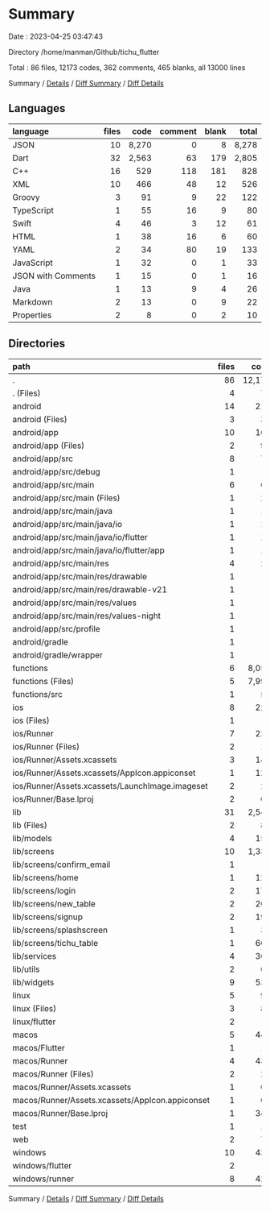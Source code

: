 # Summary

Date : 2023-04-25 03:47:43

Directory /home/manman/Github/tichu_flutter

Total : 86 files,  12173 codes, 362 comments, 465 blanks, all 13000 lines

Summary / [Details](details.md) / [Diff Summary](diff.md) / [Diff Details](diff-details.md)

## Languages
| language | files | code | comment | blank | total |
| :--- | ---: | ---: | ---: | ---: | ---: |
| JSON | 10 | 8,270 | 0 | 8 | 8,278 |
| Dart | 32 | 2,563 | 63 | 179 | 2,805 |
| C++ | 16 | 529 | 118 | 181 | 828 |
| XML | 10 | 466 | 48 | 12 | 526 |
| Groovy | 3 | 91 | 9 | 22 | 122 |
| TypeScript | 1 | 55 | 16 | 9 | 80 |
| Swift | 4 | 46 | 3 | 12 | 61 |
| HTML | 1 | 38 | 16 | 6 | 60 |
| YAML | 2 | 34 | 80 | 19 | 133 |
| JavaScript | 1 | 32 | 0 | 1 | 33 |
| JSON with Comments | 1 | 15 | 0 | 1 | 16 |
| Java | 1 | 13 | 9 | 4 | 26 |
| Markdown | 2 | 13 | 0 | 9 | 22 |
| Properties | 2 | 8 | 0 | 2 | 10 |

## Directories
| path | files | code | comment | blank | total |
| :--- | ---: | ---: | ---: | ---: | ---: |
| . | 86 | 12,173 | 362 | 465 | 13,000 |
| . (Files) | 4 | 71 | 80 | 27 | 178 |
| android | 14 | 213 | 64 | 37 | 314 |
| android (Files) | 3 | 39 | 2 | 10 | 51 |
| android/app | 10 | 169 | 62 | 26 | 257 |
| android/app (Files) | 2 | 94 | 7 | 13 | 114 |
| android/app/src | 8 | 75 | 55 | 13 | 143 |
| android/app/src/debug | 1 | 4 | 4 | 1 | 9 |
| android/app/src/main | 6 | 67 | 47 | 11 | 125 |
| android/app/src/main (Files) | 1 | 28 | 6 | 1 | 35 |
| android/app/src/main/java | 1 | 13 | 9 | 4 | 26 |
| android/app/src/main/java/io | 1 | 13 | 9 | 4 | 26 |
| android/app/src/main/java/io/flutter | 1 | 13 | 9 | 4 | 26 |
| android/app/src/main/java/io/flutter/app | 1 | 13 | 9 | 4 | 26 |
| android/app/src/main/res | 4 | 26 | 32 | 6 | 64 |
| android/app/src/main/res/drawable | 1 | 4 | 7 | 2 | 13 |
| android/app/src/main/res/drawable-v21 | 1 | 4 | 7 | 2 | 13 |
| android/app/src/main/res/values | 1 | 9 | 9 | 1 | 19 |
| android/app/src/main/res/values-night | 1 | 9 | 9 | 1 | 19 |
| android/app/src/profile | 1 | 4 | 4 | 1 | 9 |
| android/gradle | 1 | 5 | 0 | 1 | 6 |
| android/gradle/wrapper | 1 | 5 | 0 | 1 | 6 |
| functions | 6 | 8,051 | 16 | 14 | 8,081 |
| functions (Files) | 5 | 7,996 | 0 | 5 | 8,001 |
| functions/src | 1 | 55 | 16 | 9 | 80 |
| ios | 8 | 229 | 2 | 9 | 240 |
| ios (Files) | 1 | 7 | 0 | 0 | 7 |
| ios/Runner | 7 | 222 | 2 | 9 | 233 |
| ios/Runner (Files) | 2 | 13 | 0 | 3 | 16 |
| ios/Runner/Assets.xcassets | 3 | 148 | 0 | 4 | 152 |
| ios/Runner/Assets.xcassets/AppIcon.appiconset | 1 | 122 | 0 | 1 | 123 |
| ios/Runner/Assets.xcassets/LaunchImage.imageset | 2 | 26 | 0 | 3 | 29 |
| ios/Runner/Base.lproj | 2 | 61 | 2 | 2 | 65 |
| lib | 31 | 2,549 | 53 | 172 | 2,774 |
| lib (Files) | 2 | 87 | 13 | 12 | 112 |
| lib/models | 4 | 156 | 0 | 15 | 171 |
| lib/screens | 10 | 1,335 | 18 | 64 | 1,417 |
| lib/screens/confirm_email | 1 | 0 | 0 | 1 | 1 |
| lib/screens/home | 1 | 121 | 9 | 6 | 136 |
| lib/screens/login | 2 | 176 | 0 | 10 | 186 |
| lib/screens/new_table | 2 | 207 | 1 | 14 | 222 |
| lib/screens/signup | 2 | 194 | 0 | 10 | 204 |
| lib/screens/splashscreen | 1 | 30 | 0 | 7 | 37 |
| lib/screens/tichu_table | 1 | 607 | 8 | 16 | 631 |
| lib/services | 4 | 369 | 7 | 36 | 412 |
| lib/utils | 2 | 67 | 0 | 5 | 72 |
| lib/widgets | 9 | 535 | 15 | 40 | 590 |
| linux | 5 | 94 | 27 | 38 | 159 |
| linux (Files) | 3 | 86 | 18 | 27 | 131 |
| linux/flutter | 2 | 8 | 9 | 11 | 28 |
| macos | 5 | 445 | 3 | 12 | 460 |
| macos/Flutter | 1 | 14 | 3 | 4 | 21 |
| macos/Runner | 4 | 431 | 0 | 8 | 439 |
| macos/Runner (Files) | 2 | 20 | 0 | 6 | 26 |
| macos/Runner/Assets.xcassets | 1 | 68 | 0 | 1 | 69 |
| macos/Runner/Assets.xcassets/AppIcon.appiconset | 1 | 68 | 0 | 1 | 69 |
| macos/Runner/Base.lproj | 1 | 343 | 0 | 1 | 344 |
| test | 1 | 14 | 10 | 7 | 31 |
| web | 2 | 73 | 16 | 7 | 96 |
| windows | 10 | 434 | 91 | 142 | 667 |
| windows/flutter | 2 | 8 | 9 | 11 | 28 |
| windows/runner | 8 | 426 | 82 | 131 | 639 |

Summary / [Details](details.md) / [Diff Summary](diff.md) / [Diff Details](diff-details.md)